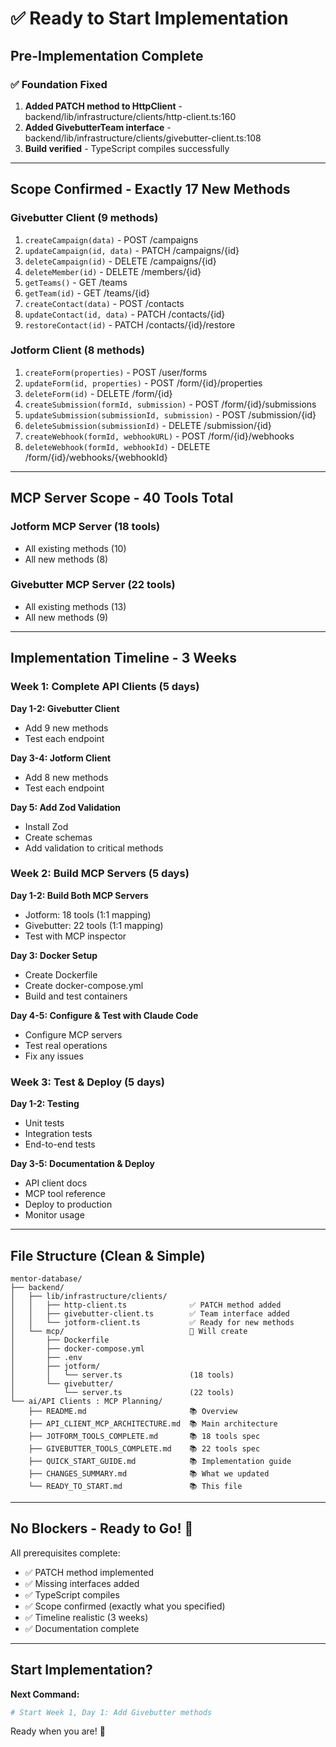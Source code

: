 # ✅ Ready to Start Implementation

## Pre-Implementation Complete

### ✅ Foundation Fixed
1. **Added PATCH method to HttpClient** - backend/lib/infrastructure/clients/http-client.ts:160
2. **Added GivebutterTeam interface** - backend/lib/infrastructure/clients/givebutter-client.ts:108
3. **Build verified** - TypeScript compiles successfully

---

## Scope Confirmed - Exactly 17 New Methods

### Givebutter Client (9 methods)
1. `createCampaign(data)` - POST /campaigns
2. `updateCampaign(id, data)` - PATCH /campaigns/{id}
3. `deleteCampaign(id)` - DELETE /campaigns/{id}
4. `deleteMember(id)` - DELETE /members/{id}
5. `getTeams()` - GET /teams
6. `getTeam(id)` - GET /teams/{id}
7. `createContact(data)` - POST /contacts
8. `updateContact(id, data)` - PATCH /contacts/{id}
9. `restoreContact(id)` - PATCH /contacts/{id}/restore

### Jotform Client (8 methods)
1. `createForm(properties)` - POST /user/forms
2. `updateForm(id, properties)` - POST /form/{id}/properties
3. `deleteForm(id)` - DELETE /form/{id}
4. `createSubmission(formId, submission)` - POST /form/{id}/submissions
5. `updateSubmission(submissionId, submission)` - POST /submission/{id}
6. `deleteSubmission(submissionId)` - DELETE /submission/{id}
7. `createWebhook(formId, webhookURL)` - POST /form/{id}/webhooks
8. `deleteWebhook(formId, webhookId)` - DELETE /form/{id}/webhooks/{webhookId}

---

## MCP Server Scope - 40 Tools Total

### Jotform MCP Server (18 tools)
- All existing methods (10)
- All new methods (8)

### Givebutter MCP Server (22 tools)
- All existing methods (13)
- All new methods (9)

---

## Implementation Timeline - 3 Weeks

### Week 1: Complete API Clients (5 days)
**Day 1-2: Givebutter Client**
- Add 9 new methods
- Test each endpoint

**Day 3-4: Jotform Client**
- Add 8 new methods
- Test each endpoint

**Day 5: Add Zod Validation**
- Install Zod
- Create schemas
- Add validation to critical methods

### Week 2: Build MCP Servers (5 days)
**Day 1-2: Build Both MCP Servers**
- Jotform: 18 tools (1:1 mapping)
- Givebutter: 22 tools (1:1 mapping)
- Test with MCP inspector

**Day 3: Docker Setup**
- Create Dockerfile
- Create docker-compose.yml
- Build and test containers

**Day 4-5: Configure & Test with Claude Code**
- Configure MCP servers
- Test real operations
- Fix any issues

### Week 3: Test & Deploy (5 days)
**Day 1-2: Testing**
- Unit tests
- Integration tests
- End-to-end tests

**Day 3-5: Documentation & Deploy**
- API client docs
- MCP tool reference
- Deploy to production
- Monitor usage

---

## File Structure (Clean & Simple)

```
mentor-database/
├── backend/
│   ├── lib/infrastructure/clients/
│   │   ├── http-client.ts              ✅ PATCH method added
│   │   ├── givebutter-client.ts        ✅ Team interface added
│   │   └── jotform-client.ts           ✅ Ready for new methods
│   └── mcp/                            📁 Will create
│       ├── Dockerfile
│       ├── docker-compose.yml
│       ├── .env
│       ├── jotform/
│       │   └── server.ts               (18 tools)
│       └── givebutter/
│           └── server.ts               (22 tools)
└── ai/API Clients : MCP Planning/
    ├── README.md                       📚 Overview
    ├── API_CLIENT_MCP_ARCHITECTURE.md  📚 Main architecture
    ├── JOTFORM_TOOLS_COMPLETE.md       📚 18 tools spec
    ├── GIVEBUTTER_TOOLS_COMPLETE.md    📚 22 tools spec
    ├── QUICK_START_GUIDE.md            📚 Implementation guide
    ├── CHANGES_SUMMARY.md              📚 What we updated
    └── READY_TO_START.md               📚 This file
```

---

## No Blockers - Ready to Go! 🚀

All prerequisites complete:
- ✅ PATCH method implemented
- ✅ Missing interfaces added
- ✅ TypeScript compiles
- ✅ Scope confirmed (exactly what you specified)
- ✅ Timeline realistic (3 weeks)
- ✅ Documentation complete

---

## Start Implementation?

**Next Command:**
```bash
# Start Week 1, Day 1: Add Givebutter methods
```

Ready when you are! 🎯
